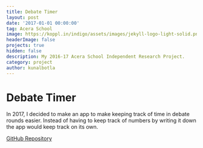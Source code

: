 ```yaml
---
title: Debate Timer
layout: post
date: '2017-01-01 00:00:00'
tag: Acera School
image: https://koppl.in/indigo/assets/images/jekyll-logo-light-solid.png
headerImage: false
projects: true
hidden: false
description: My 2016-17 Acera School Independent Research Project.
category: project
author: kunalbotla
---
```


# Debate Timer
In 2017, I decided to make an app to make keeping track of time in debate rounds easier. Instead of having to keep track of numbers by writing it down the app would keep track on its own.

[GitHub Repository](https://github.com/kunalbotla/DebateTimer)

